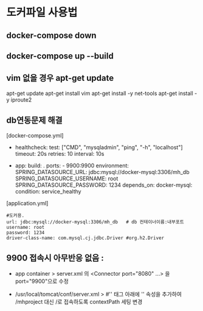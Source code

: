 # 도커파일 사용법

## docker-compose down

## docker-compose up --build

## vim 없을 경우 apt-get update

apt-get update
apt-get install vim
apt-get install -y net-tools
apt-get install -y iproute2

## db연동문제 해결

[docker-compose.yml]

- healthcheck:
  test: ["CMD", "mysqladmin", "ping", "-h", "localhost"]
  timeout: 20s
  retries: 10
  interval: 10s

- app:
  build: .
  ports: - 9900:9900
  environment:
  SPRING_DATASOURCE_URL: jdbc:mysql://docker-mysql:3306/mh_db
  SPRING_DATASOURCE_USERNAME: root
  SPRING_DATASOURCE_PASSWORD: 1234
  depends_on:
  docker-mysql:
  condition: service_healthy

[application.yml]

    #도커용.
    url: jdbc:mysql://docker-mysql:3306/mh_db   # db 컨테이너이름:내부포트
    username: root
    password: 1234
    driver-class-name: com.mysql.cj.jdbc.Driver #org.h2.Driver

## 9900 접속시 아무반응 없음 :

- app container > server.xml 의 <Connector port="8080" ...> 을 port="9900"으로 수정

- /usr/local/tomcat/conf/server.xml >
  #'<Host>' 태그 아래에
  '<Context path="/" docBase="mhproject" reloadable="true" />' 속성을 추가하여
  /mhproject 대신 /로 접속하도록 contextPath 세팅 변경
